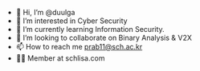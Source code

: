 - 👋 Hi, I’m @duulga
- 👀 I’m interested in Cyber Security
- 🌱 I’m currently learning Information Security.
- 💞️ I’m looking to collaborate on Binary Analysis & V2X
- 📫 How to reach me prab11@sch.ac.kr
- 👨‍🔧 Member at schlisa.com

<!---
duulga/duulga is a ✨ special ✨ repository because its `README.md` (this file) appears on your GitHub profile.
You can click the Preview link to take a look at your changes.
--->
